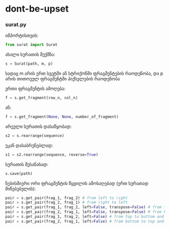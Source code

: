 # dont-be-upset

### surat.py

იმპორტისთვის:
```python
from surat import Surat
```

ახალი სურათის შექმნა:
```python
s = Surat(path, m, p)
```
სადაც m არის ერთ სვეტში ან სტრიქონში ფრაგმენტების რაოდენობა, და p არის თითოეულ ფრაგმენტში პიქსელების რაოდენობა

ერთი ფრაგმენტის ამოღება:
```python
f = s.get_fragment(row_n, col_n)
```
ან:
```python
f = s.get_fragment(None, None, number_of_fragment)
```

არეული სურათის დასაწყობად:
```python
s2 = s.rearrange(sequence)
```

უკან დასაბრუნებლად:
```python
s1 = s2.rearrange(sequence, reverse=True)
```

სურათის შესანახად:
```python
s.save(path)
```

ნებისმიერი ორი ფრაგმენტის წყვილის ამოსაღებად (ერთ სურათად მიწებებულის):
```python
pair = s.get_pair(frag_1, frag_2) # from left to right
pair = s.get_pair(frag_2, frag_1) # from right to left
pair = s.get_pair(frag_1, frag_2, left=False, transpose=False) # from top to bottom
pair = s.get_pair(frag_2, frag_1, left=False, transpose=False) # from bottom to top
pair = s.get_pair(frag_1, frag_2, left=False) # from top to bottom and then transposed 90 degrees clockwise
pair = s.get_pair(frag_2, frag_1, left=False) # from bottom to top and then transposed 90 degrees clockwise
```
